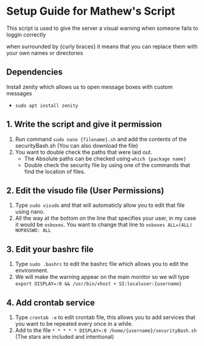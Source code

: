 
# Setup Guide for Mathew's Script

This script is used to give the server a visual warning when someone fails to loggin correctly

when surrounded by {curly braces} it means that you can replace them with your own names or directories

## Dependencies
Install zenity which allows us to open message boxes with custom messages
- `sudo apt install zenity`

## 1. Write the script and give it permission

1. Run command `sudo nano {filename}.sh` and add the contents of the securityBash.sh (You can also download the file)
2. You want to double check the paths that were laid out.
    - The Absolute paths can be checked using `which {package name}`
    - Double check the security file by using one of the commands that find the location of files.

## 2. Edit the visudo file (User Permissions)

1. Type `sudo visudo` and that will automaticly allow you to edit that file using nano.
2. All the way at the bottom on the line that specifies your user, in my case it would be `osboxes`. You want to change that line to `osboxes ALL=(ALL) NOPASSWD: ALL`

## 3. Edit your bashrc file

1. Type `sudo .bashrc` to edit the bashrc file which allows you to edit the environment.
2. We will make the warning appear on the main monitor so we will type `export DISPLAY=:0 && /usr/bin/xhost + SI:localuser:{username}`

## 4. Add crontab service

1. Type `crontab -e` to edit crontab file, this allows you to add services that you want to be repeated every once in a while.
2. Add to the file `* * * * * DISPLAY=:0 /home/{username}/securityBash.sh` (The stars are included and intentional)